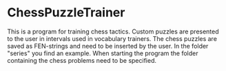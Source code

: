 # ChessPuzzleTrainer

This is a program for training chess tactics. Custom puzzles are presented to the user in intervals used in vocabulary trainers.
The chess puzzles are saved as FEN-strings and need to be inserted by the user. In the folder "series" you find an example.
When starting the program the folder containing the chess problems need to be specified.
